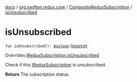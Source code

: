 [docs](../../index.md) / [org.swiften.redux.core](../index.md) / [CompositeReduxSubscription](index.md) / [isUnsubscribed](./is-unsubscribed.md)

# isUnsubscribed

`fun isUnsubscribed(): `[`Boolean`](https://kotlinlang.org/api/latest/jvm/stdlib/kotlin/-boolean/index.html) [(source)](https://github.com/protoman92/KotlinRedux/tree/master/common\common-core\src\main\kotlin/org/swiften/redux/core/Subscription.kt#L107)

Overrides [IReduxSubscription.isUnsubscribed](../-i-redux-subscription/is-unsubscribed.md)

Check if this [IReduxSubscription](../-i-redux-subscription/index.md) is unsubscribed.

**Return**
The subscription status.

